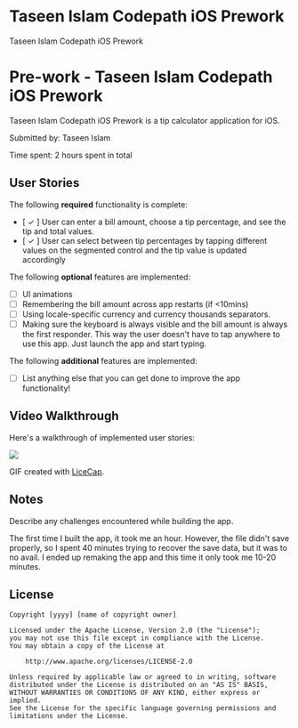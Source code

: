 # Taseen Islam Codepath iOS Prework
 Taseen Islam Codepath iOS Prework
# Pre-work - Taseen Islam Codepath iOS Prework

Taseen Islam Codepath iOS Prework is a tip calculator application for iOS.

Submitted by: Taseen Islam

Time spent: 2 hours spent in total

## User Stories

The following **required** functionality is complete:

* [ ✓ ] User can enter a bill amount, choose a tip percentage, and see the tip and total values.
* [ ✓ ] User can select between tip percentages by tapping different values on the segmented control and the tip value is updated accordingly

The following **optional** features are implemented:

* [ ] UI animations
* [ ] Remembering the bill amount across app restarts (if <10mins)
* [ ] Using locale-specific currency and currency thousands separators.
* [ ] Making sure the keyboard is always visible and the bill amount is always the first responder. This way the user doesn't have to tap anywhere to use this app. Just launch the app and start typing.

The following **additional** features are implemented:

- [ ] List anything else that you can get done to improve the app functionality!

## Video Walkthrough

Here's a walkthrough of implemented user stories:

![](https://i.imgur.com/5fuoh2a.gif)


GIF created with [LiceCap](http://www.cockos.com/licecap/).

## Notes

Describe any challenges encountered while building the app.

The first time I built the app, it took me an hour. However, the file didn't save properly, so I spent 40 minutes trying to recover the save data, but it was to no avail. I ended up remaking the app and this time it only took me 10-20 minutes.

## License

    Copyright [yyyy] [name of copyright owner]

    Licensed under the Apache License, Version 2.0 (the "License");
    you may not use this file except in compliance with the License.
    You may obtain a copy of the License at

        http://www.apache.org/licenses/LICENSE-2.0

    Unless required by applicable law or agreed to in writing, software
    distributed under the License is distributed on an "AS IS" BASIS,
    WITHOUT WARRANTIES OR CONDITIONS OF ANY KIND, either express or implied.
    See the License for the specific language governing permissions and
    limitations under the License.
